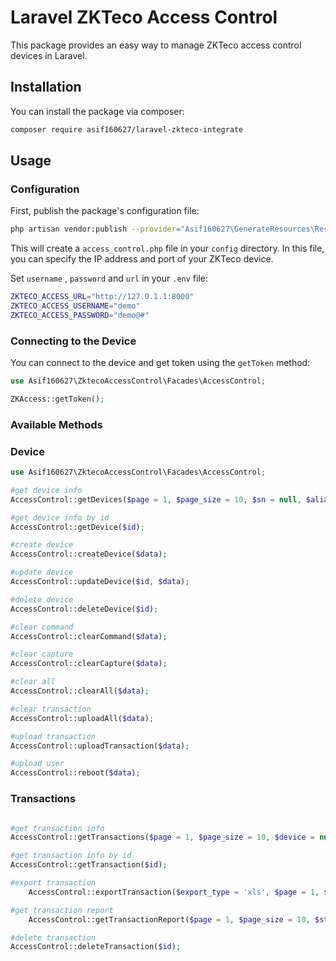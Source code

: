 # Laravel ZKTeco Access Control

This package provides an easy way to manage ZKTeco access control devices in Laravel.

## Installation

You can install the package via composer:

```bash
composer require asif160627/laravel-zkteco-integrate
```

## Usage

### Configuration

First, publish the package's configuration file:

```bash
php artisan vendor:publish --provider="Asif160627\GenerateResources\ResourceServiceProvider"
```

This will create a `access_control.php` file in your `config` directory. In this file, you can specify the IP address and port of your ZKTeco device.

Set `username` , `password` and `url` in your `.env` file:

```bash
ZKTECO_ACCESS_URL="http://127.0.1.1:8000"
ZKTECO_ACCESS_USERNAME="demo"
ZKTECO_ACCESS_PASSWORD="demo@#"

```

### Connecting to the Device

You can connect to the device and get token using the `getToken` method:

```php
use Asif160627\ZktecoAccessControl\Facades\AccessControl;

ZKAccess::getToken();
```

### Available Methods

###  Device 

```php
use Asif160627\ZktecoAccessControl\Facades\AccessControl;

#get device info
AccessControl::getDevices($page = 1, $page_size = 10, $sn = null, $alias = null,    $state = null, $area = null, $sn_icontains = null, $alias_icontains = null);

#get device info by id
AccessControl::getDevice($id);

#create device
AccessControl::createDevice($data);

#update device
AccessControl::updateDevice($id, $data);

#delete device
AccessControl::deleteDevice($id);

#clear command
AccessControl::clearCommand($data);

#clear capture
AccessControl::clearCapture($data);

#clear all
AccessControl::clearAll($data);

#clear transaction
AccessControl::uploadAll($data);

#upload transaction
AccessControl::uploadTransaction($data);

#upload user
AccessControl::reboot($data);

```

###  Transactions 

```php

#get transaction info
AccessControl::getTransactions($page = 1, $page_size = 10, $device = null, $user = null, $start_time = null, $end_time = null, $device_sn = null, $user_icontains = null);

#get transaction info by id
AccessControl::getTransaction($id);

#export transaction
    AccessControl::exportTransaction($export_type = 'xls', $page = 1, $page_size = 10, $emp_code = null, $terminal_sn = null, $terminal_alias = null, $start_time = null, $end_time = null);

#get transaction report
    AccessControl::getTransactionReport($page = 1, $page_size = 10, $start_date = null, $end_date = null, $departments = null, $areas = null);

#delete transaction
AccessControl::deleteTransaction($id);

```

